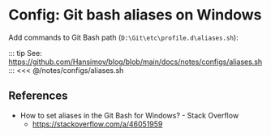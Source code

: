 # Config: Git bash aliases on Windows
Add commands to Git Bash path (`D:\Git\etc\profile.d\aliases.sh`):

::: tip See: https://github.com/Hansimov/blog/blob/main/docs/notes/configs/aliases.sh
:::
<<< @/notes/configs/aliases.sh


## References

- How to set aliases in the Git Bash for Windows? - Stack Overflow
  - https://stackoverflow.com/a/46051959
